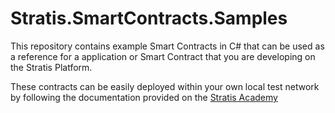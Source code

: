 # Stratis.SmartContracts.Samples

This repository contains example Smart Contracts in C# that can be used as a reference for a application or Smart Contract that you are developing on the Stratis Platform.

These contracts can be easily deployed within your own local test network by following the documentation provided on the [Stratis Academy](https://academy.stratisplatform.com/SmartContracts/Tutorial1-LocalSidechain/local-network-tutorial-introduction.html)
